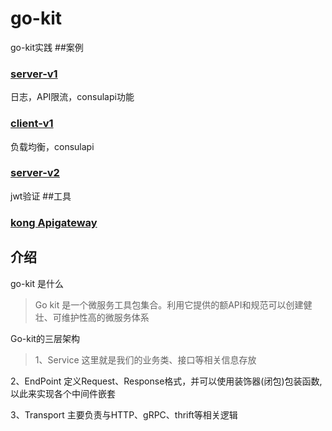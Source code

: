 # go-kit
go-kit实践
##案例
### [server-v1](https://github.com/zpskt/go-kit/tree/main/go-kit-service/consul-server-v1) 
日志，API限流，consulapi功能
### [client-v1](https://github.com/zpskt/go-kit/tree/main/go-kit-service/consul-client-v1)
负载均衡，consulapi
### [server-v2](https://github.com/zpskt/go-kit/tree/main/go-kit-service/consul-server-v2)
jwt验证
##工具
### [kong Apigateway](https://github.com/zpskt/go-kit/tree/main/tools/apigateway)
## 介绍
go-kit 是什么
>Go kit 是一个微服务工具包集合。利用它提供的额API和规范可以创建健壮、可维护性高的微服务体系

Go-kit的三层架构
>1、Service 
这里就是我们的业务类、接口等相关信息存放

2、EndPoint
定义Request、Response格式，并可以使用装饰器(闭包)包装函数,以此来实现各个中间件嵌套

3、Transport
主要负责与HTTP、gRPC、thrift等相关逻辑  

